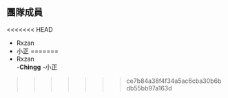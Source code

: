 ## 團隊成員

<<<<<<< HEAD
- Rxzan
- 小正
=======
- Rxzan  
 -**Chingg**
 -小正
>>>>>>> ce7b84a38f4f34a5ac6cba30b6bdb55bb97a163d
